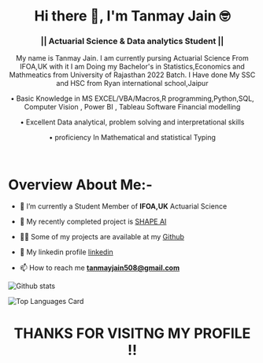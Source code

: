 <h1 align="center">Hi there 👋, I'm Tanmay Jain 🤓  </h1>
<h3 align="center"> || Actuarial Science & Data analytics Student ||   </h3> 

<p align="center">My name is Tanmay Jain. I am currently pursing Actuarial Science From IFOA,UK with it I am Doing my Bachelor's in Statistics,Economics and Mathmeatics from University of Rajasthan 2022 Batch. I Have done My SSC and HSC from Ryan international school,Jaipur </p>
<p align="center"> 
•	Basic Knowledge in MS EXCEL/VBA/Macros,R programming,Python,SQL, Computer Vision , Power BI , Tableau Software Financial modelling </p>
<p align="center"> •	Excellent Data analytical, problem solving and interpretational skills </p>
<p align="center"> •	proficiency In Mathematical and statistical Typing </p> 


<br>

# Overview About Me:-

- 🔭 I’m currently a Student Member of  <strong>IFOA,UK</strong> Actuarial Science 

- 🤔 My recently completed project is [SHAPE AI](https://github.com/tanmayjain999/SHAPE-AI-PYTHON-AND-DATA-ANALYTICS-)

- 👨‍💻 Some of my projects are available at my [Github](https://github.com/tanmayjain999?tab=repositories)

- 📝 My linkedin profile [linkedin](https://www.linkedin.com/in/tanmay-jain-108108108/)

- 📫 How to reach me **tanmayjain508@gmail.com** 

![Github stats](https://github-readme-stats.vercel.app/api?username=tanmayjain999&theme=highcontrast&show_icons=true&count_private=true&layout=compact)


![Top Languages Card](https://github-readme-stats.vercel.app/api/top-langs/?username=tanmayjain999&theme=highcontrast&layout=compact) 

<h1 align="center"> THANKS FOR VISITNG MY PROFILE !! </h1>
